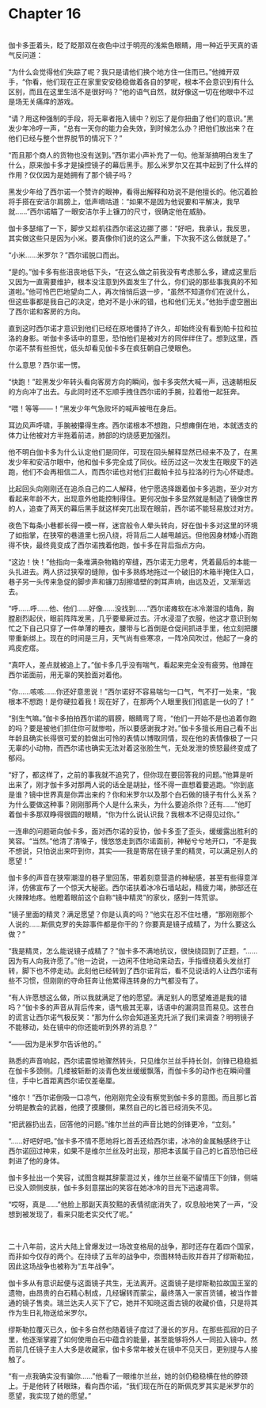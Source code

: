 # Chapter 16

<br>
伽卡多歪着头，眨了眨那双在夜色中过于明亮的浅紫色眼睛，用一种近乎天真的语气反问道：

“为什么会觉得他们失踪了呢？我只是请他们换个地方住一住而已。”他摊开双手，“你看，他们现在正在家里安安稳稳做着各自的梦呢，根本不会意识到有什么区别，而且在这里生活不是很好吗？”他的语气自然，就好像这一切在他眼中不过是场无关痛痒的游戏。

“请？用这种强制的手段，将无辜者拖入镜中？别忘了是你扭曲了他们的意识。”黑发少年冷哼一声，“总有一天你的能力会失效，到时候怎么办？把他们放出来？在他们已经与整个世界脱节的情况下？”

“而且那个商人的货物也没有送到。”西尔诺小声补充了一句。他渐渐搞明白发生了什么，原来伽卡多才是操控镜子的幕后黑手。那么米罗尔又在其中起到了什么样的作用？仅仅因为是她拥有了那个镜子吗？

黑发少年给了西尔诺一个赞许的眼神，看得出解释和劝说不是他擅长的。他沉着脸将手搭在安洁尔肩膀上，低声嘀咕道：“如果不是因为他说要和平解决，我早就……”西尔诺瞄了一眼安洁尔手上镰刀的尺寸，很确定他在威胁。

伽卡多瑟缩了一下，脚步又趁机往西尔诺这边挪了挪：“好吧，我承认，我反思，其实做这些只是因为小米。要真像你们说的这么严重，下次我不这么做就是了。”

“小米……米罗尔？”西尔诺脱口而出。

“是的。”伽卡多有些沮丧地低下头，“在这么做之前我没有考虑那么多，建成这里后又因为一直需要维护，根本没注意到外面发生了什么，你们说的那些事我真的不知道啦。”他可怜巴巴地望向二人，再次悄悄后退一步，“虽然不知道你们在说什么，但这些事都是我自己的决定，绝对不是小米的错，也和他们无关。”他抬手虚空圈出了西尔诺和客房的方向。

直到这时西尔诺才意识到他们已经在原地僵持了许久，却始终没有看到帕卡拉和拉洛的身影。听伽卡多话中的意思，恐怕他们是被对方的同伴绊住了。想到这里，西尔诺不禁有些担忧，低头却看见伽卡多在疯狂朝自己使眼色。

什么意思？西尔诺一愣。

“快跑！”趁黑发少年转头看向客房方向的瞬间，伽卡多突然大喊一声，迅速朝相反的方向冲了出去。与此同时还不忘顺手拽住西尔诺的手腕，拉着他一起狂奔。

“喂！等等——！”黑发少年气急败坏的喊声被甩在身后。

耳边风声呼啸，手腕被攥得生疼。西尔诺根本不想跑，只想瘫倒在地，本就透支的体力让他被对方半拖着前进，肺部的灼烧感更加强烈。

他不明白伽卡多为什么认定他们是同伴，可现在回头解释显然已经来不及了，在黑发少年和安洁尔眼中，他和伽卡多完全成了同伙。经历过这一次发生在眼皮下的逃跑，他们不会再相信二人，而西尔诺也对他们拦截帕卡拉与拉洛的行为心怀疑虑。

比起回头向刚刚还在追杀自己的二人解释，他宁愿选择跟着伽卡多逃跑，至少对方看起来年龄不大，出现意外他能控制得住。更何况伽卡多显然就是制造了镜像世界的人，追查了两天的幕后黑手就这样突兀出现在眼前，西尔诺不能轻易放过对方。

夜色下每条小巷都长得一模一样，迷宫般令人晕头转向，好在伽卡多对这里的环境了如指掌，在狭窄的巷道里七拐八绕，将背后二人越甩越远。但他因身材矮小而跑得不快，最终竟变成了西尔诺拽着他跑，伽卡多在背后指点方向。

“这边！快！”他指向一条堆满杂物箱的窄缝，西尔诺无力思考，凭着最后的本能一头扎进去。两人挤过狭窄的缝隙，伽卡多熟练地拖过一个破旧的木箱半掩住入口，巷子另一头传来急促的脚步声和镰刀刮擦墙壁的刺耳声响，由远及近，又渐渐远去。

“呼……呼……他、他们……好像……没找到……”西尔诺瘫软在冰冷潮湿的墙角，胸膛剧烈起伏，眼前阵阵发黑，几乎要晕厥过去。汗水浸湿了衣服，他这才意识到匆忙之下自己只穿了一件单薄的睡衣，腰带与匕首倒是仓促间抓进手里，他立刻把腰带重新绑上。现在的时间是三月，天气尚有些寒凉，一阵冷风吹过，他起了一身的鸡皮疙瘩。

“真吓人，差点就被追上了。”伽卡多几乎没有喘气，看起来完全没有疲劳。他蹲在西尔诺面前，用无辜的笑脸面对着他。

“你……咳咳……你还好意思说！”西尔诺好不容易喘匀一口气，气不打一处来，“我根本不想跑！是你硬拉着我！现在好了，在那两个人眼里我们彻底是一伙的了！”

“别生气嘛。”伽卡多拍拍西尔诺的肩膀，眼睛弯了弯，“他们一开始不是也追着你跑的吗？要是被他们抓住你可就惨啦，所以要感谢我才对。”伽卡多擅长用自己看不出年龄且确实长得很可爱的脸做出可怜的表情以博取同情，现在他的表情像极了一只无辜的小动物，而西尔诺也确实无法对着这张脸生气，无处发泄的愤怒最终变成了郁闷。

“好了，都这样了，之前的事我就不追究了，但你现在要回答我的问题。”他算是听出来了，刚才伽卡多对那两人说的话全是胡扯，怪不得一直想着要逃跑。“你到底是谁？镜中世界真是你弄出来的？你和米罗尔以及那个白石做的镜子有什么关系？为什么要做这种事？刚刚那两个人是什么来头，为什么要追杀你？还有……”他盯着伽卡多那双睁得很圆的眼睛，“你为什么说认识我？我根本不记得见过你。”

一连串的问题砸向伽卡多，面对西尔诺的妥协，伽卡多歪了歪头，缓缓露出胜利的笑容。“当然。”他清了清嗓子，慢悠悠走到西尔诺面前，神秘兮兮地开口，“不是我不想说，只怕说出来吓到你，其实——我是寄居在镜子里的精灵，可以满足别人的愿望！”

伽卡多的声音在狭窄潮湿的巷子里回荡，带着刻意营造的神秘感，甚至有些得意洋洋，仿佛宣布了一个惊天大秘密。西尔诺扶着冰冷石墙站起，精疲力竭，肺部还在火辣辣地疼。他瞪着眼前这个自称“镜中精灵”的家伙，感到一阵荒谬。

“镜子里面的精灵？满足愿望？你是认真的吗？”他实在忍不住吐槽，“那刚刚那个人说的……斯佩克罗的失踪事件都是你干的？你要真是镜子成精了，为什么要这么做？”

“我是精灵，怎么能说镜子成精了？”伽卡多不满地抗议，很快绕回到了正题，“……因为有人向我许愿了。”他一边说，一边闲不住地动来动去，手指缠绕着头发丝打转，脚下也不停走动。此刻他已经转到了西尔诺背后，看不见说话的人让西尔诺有些不习惯，但刚刚的夺命狂奔让他累得连转身的力气都没有了。

“有人许愿想这么做，所以我就满足了他的愿望。满足别人的愿望难道是我的错吗？”伽卡多的声音从背后传来，语气极其无辜，话语中的漏洞显而易见。这苍白的谎言让西尔诺气极反笑：“那为什么你会知道圣克托派了我们来调查？明明镜子不能移动，处在镜中的你还能听到外界的消息？”

“——因为是米罗尔告诉他的。”

熟悉的声音响起，西尔诺震惊地骤然转头，只见维尔兰丝手持长剑，剑锋已稳稳抵在伽卡多颈侧。几缕被斩断的淡青色发丝缓缓飘落，而伽卡多的动作也在瞬间僵住，手中匕首距离西尔诺仅差毫厘。

“维尔！”西尔诺倒吸一口凉气，他刚刚完全没有察觉到伽卡多的意图。而且那匕首分明是教会的武器，他摸了摸腰侧，果然自己的匕首已经消失不见。

“把武器扔出去，回答他的问题。”维尔兰丝的声音比她的剑锋更冷，“立刻。”

“……好吧好吧。”伽卡多不情不愿地将匕首丢还给西尔诺，冰冷的金属触感终于让西尔诺回过神来，如果不是维尔兰丝及时出现，那把本该属于自己的匕首恐怕已经刺进了他的身体。

伽卡多扯出一个笑容，试图含糊其辞蒙混过关，维尔兰丝毫不留情压下剑锋，侧端已没入颈侧皮肤，伽卡多刻意摆出的笑容在她冰冷的目光下迅速凋零。

“哎呀，真是……”他脸上那副天真狡黠的表情彻底消失了，叹息般地笑了一声，“没想到被发现了，看来只能老实交代了呢。”

<br>

二十八年前，这片大陆上曾爆发过一场改变格局的战争，那时还存在着四个国家，而非如今仅存的两个。在持续了五年的战争中，奈图林特击败并吞并了缪斯勒拉，因此这场战争也被称为“五年战争”。

伽卡多从有意识起便与这面镜子共生，无法离开。这面镜子是缪斯勒拉故国王室的遗物，由昂贵的白石精心制成，几经辗转而蒙尘，最终落入一家百货铺，被当作普通的镜子售卖。瑞兰达夫人买下了它，她并不知晓这面古镜的收藏价值，只是将其作为生日礼物送给米罗尔。

缪斯勒拉覆灭已久，伽卡多自然也随着镜子度过了漫长的岁月。在那些孤寂的日子里，他逐渐掌握了如何使用白石中蕴含的能量，甚至能够将外人一同拉入镜中。然而前几任镜子主人大多是收藏家，伽卡多常年被关在镜中不见天日，更别提与人接触了。

“有一点我确实没有骗你……”他看了一眼维尔兰丝，她的剑仍稳稳横在他的脖颈上。于是他转了转眼珠，看向西尔诺，“我们现在所在的斯佩克罗其实是米罗尔的愿望，我实现了她的愿望。”
